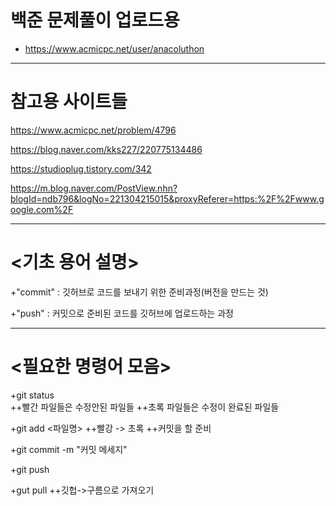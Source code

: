 # 백준 문제풀이 업로드용

+ https://www.acmicpc.net/user/anacoluthon

--------

# 참고용 사이트들
https://www.acmicpc.net/problem/4796

https://blog.naver.com/kks227/220775134486

https://studioplug.tistory.com/342

https://m.blog.naver.com/PostView.nhn?blogId=ndb796&logNo=221304215015&proxyReferer=https:%2F%2Fwww.google.com%2F

--------

# <기초 용어 설명>
+"commit" : 깃허브로 코드를 보내기 위한 준비과정(버전을 만드는 것)

+"push"	: 커밋으로 준비된 코드를 깃허브에 업로드하는 과정

--------

# <필요한 명령어 모음>
+git status   
++빨간 파일들은 수정안된 파일들
++초록 파일들은 수정이 완료된 파일들

+git add <파일명>
++빨강 -> 초록 
++커밋을 할 준비

+git commit -m "커밋 메세지"

+git push


+gut pull
++깃헙->구름으로 가져오기

